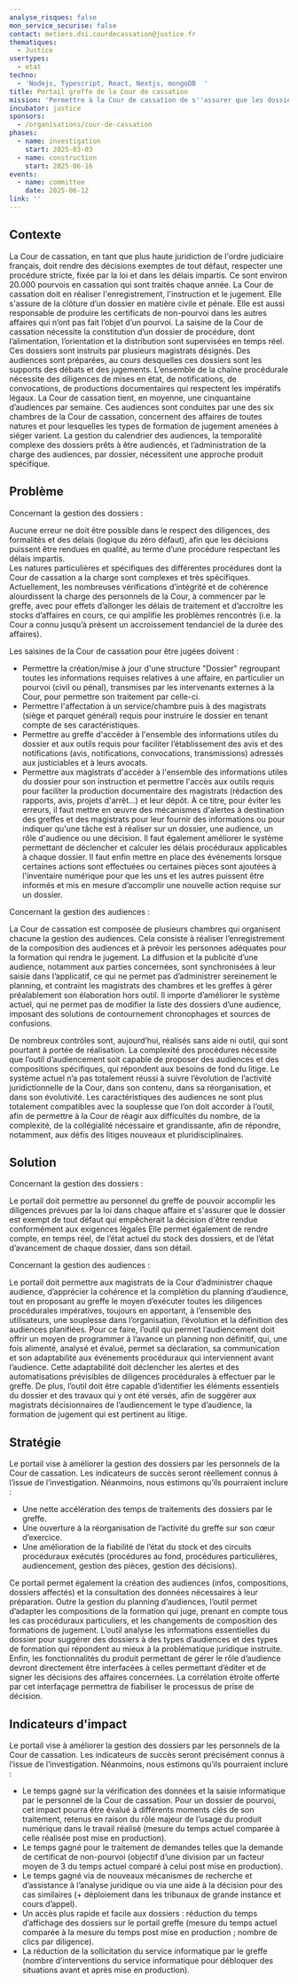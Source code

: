 ```yaml
---
analyse_risques: false
mon_service_securise: false
contact: metiers.dsi.courdecassation@justice.fr
thematiques:
  - Justice
usertypes:
  - etat
techno:
  - 'Nodejs, Typescript, React, Nextjs, mongoDB  '
title: Portail greffe de la Cour de cassation
mission: 'Permettre à la Cour de cassation de s''assurer que les dossiers qui vont être jugés sont correctement enregistrés, orientés, distribués, instruits et rendus par les magistrats et greffiers désignés. Permettre à la Cour de cassation de s''assurer que les audiences se tiennent conformément à la réglementation et que toutes les procédures sont respectées. '
incubator: justice
sponsors:
  - /organisations/cour-de-cassation
phases:
  - name: investigation
    start: 2025-03-03
  - name: construction
    start: 2025-06-16
events:
  - name: committee
    date: 2025-06-12
link: ''
---
```

## Contexte

La Cour de cassation, en tant que plus haute juridiction de l'ordre judiciaire français, doit rendre des décisions exemptes de tout défaut, respecter une procédure stricte, fixée par la loi et dans les délais impartis. 
Ce sont environ 20.000 pourvois en cassation qui sont traités chaque année. 
La Cour de cassation doit en réaliser l'enregistrement, l'instruction et le jugement. Elle s'assure de la clôture d’un dossier en matière civile et pénale. Elle est aussi responsable de produire les certificats de non-pourvoi dans les autres affaires qui n’ont pas fait l’objet d’un pourvoi.
La saisine de la Cour de cassation nécessite la constitution d’un dossier de procédure, dont l’alimentation, l’orientation et la distribution sont supervisées en temps réel. Ces dossiers sont instruits par plusieurs magistrats désignés. Des audiences sont préparées, au cours desquelles ces dossiers sont les supports des débats et des jugements. L’ensemble de la chaîne procédurale nécessite des diligences de mises en état, de notifications, de convocations, de productions documentaires qui respectent les impératifs légaux.
La Cour de cassation tient, en moyenne, une cinquantaine d’audiences par semaine. Ces audiences sont conduites par une des six chambres de la Cour de cassation, concernent des affaires de toutes natures et pour lesquelles les types de formation de jugement amenées à siéger varient. La gestion du calendrier des audiences, la temporalité complexe des dossiers prêts à être audiencés, et l’administration de la charge des audiences, par dossier, nécessitent une approche produit spécifique.



## Problème

Concernant la gestion des dossiers :

Aucune erreur ne doit être possible dans le respect des diligences, des formalités et des délais (logique du zéro défaut), afin que les décisions puissent être rendues en qualité, au terme d’une procédure respectant les délais impartis.   
Les natures particulières et spécifiques des différentes procédures dont la Cour de cassation a la charge sont complexes et très spécifiques. Actuellement, les nombreuses vérifications d’intégrité et de cohérence alourdissent la charge des personnels de la Cour, à commencer par le greffe, avec pour effets d’allonger les délais de traitement et d’accroître les stocks d’affaires en cours, ce qui amplifie les problèmes rencontrés (i.e. la Cour a connu jusqu’à présent un accroissement tendanciel de la durée des affaires).

Les saisines de la Cour de cassation pour être jugées doivent : 
- Permettre la création/mise à jour d'une structure "Dossier" regroupant toutes les informations requises relatives à une affaire, en particulier un pourvoi (civil ou pénal), transmises par les intervenants externes à la Cour, pour permettre son traitement par celle-ci.
- Permettre l'affectation à un service/chambre puis à des magistrats (siège et parquet général) requis pour instruire le dossier en tenant compte de ses caractéristiques.
- Permettre au greffe d'accéder à l'ensemble des informations utiles du dossier et aux outils requis pour faciliter l’établissement des avis et des notifications (avis, notifications, convocations, transmissions) adressés aux justiciables et à leurs avocats. 
- Permettre aux magistrats d'accéder à l'ensemble des informations utiles du dossier pour son instruction et permettre l'accès aux outils requis pour faciliter la production documentaire des magistrats (rédaction des rapports, avis, projets d'arrêt…) et leur dépôt. 
À ce titre, pour éviter les erreurs, il faut mettre en œuvre des mécanismes d'alertes à destination des greffes et des magistrats pour leur fournir des informations ou pour indiquer qu'une tâche est à réaliser sur un dossier, une audience, un rôle d'audience ou une décision. Il faut également améliorer le système permettant de déclencher et calculer les délais procéduraux applicables à chaque dossier. Il faut enfin mettre en place des événements lorsque certaines actions sont effectuées ou certaines pièces sont ajoutées à l'inventaire numérique pour que les uns et les autres puissent être informés et mis en mesure d’accomplir une nouvelle action requise sur un dossier. 

Concernant la gestion des audiences :

La Cour de cassation est composée de plusieurs chambres qui organisent chacune la gestion des audiences. Cela consiste à réaliser l’enregistrement de la composition des audiences et à prévoir les personnes adéquates pour la formation qui rendra le jugement. La diffusion et la publicité d’une audience, notamment aux parties concernées, sont synchronisées à leur saisie dans l’applicatif, ce qui ne permet pas d’administrer sereinement le planning, et contraint les magistrats des chambres et les greffes à gérer préalablement son élaboration hors outil.
Il importe d’améliorer le système actuel, qui ne permet pas de modifier la liste des dossiers d’une audience, imposant des solutions de contournement chronophages et sources de confusions.

De nombreux contrôles sont, aujourd’hui, réalisés sans aide ni outil, qui sont pourtant à portée de réalisation. La complexité des procédures nécessite que l’outil d’audiencement soit capable de proposer des audiences et des compositions spécifiques, qui répondent aux besoins de fond du litige. Le système actuel n’a pas totalement réussi à suivre l’évolution de l’activité juridictionnelle de la Cour, dans son contenu, dans sa réorganisation, et dans son évolutivité. Les caractéristiques des audiences ne sont plus totalement compatibles avec la souplesse que l’on doit accorder à l’outil, afin de permettre à la Cour de réagir aux difficultés du nombre, de la complexité, de la collégialité nécessaire et grandissante, afin de répondre, notamment, aux défis des litiges nouveaux et pluridisciplinaires.


## Solution

Concernant la gestion des dossiers :

Le portail doit permettre au personnel du greffe de pouvoir accomplir les diligences prévues par la loi dans chaque affaire et s'assurer que le dossier est exempt de tout défaut qui empêcherait la décision d'être rendue conformément aux exigences légales
Elle permet également de rendre compte, en temps réel, de l’état actuel du stock des dossiers, et de l’état d’avancement de chaque dossier, dans son détail. 

Concernant la gestion des audiences :

Le portail doit permettre aux magistrats de la Cour d’administrer chaque audience, d’apprécier la cohérence et la complétion du planning d’audience, tout en proposant au greffe le moyen d’exécuter toutes les diligences procédurales impératives, toujours en apportant, à l’ensemble des utilisateurs, une souplesse dans l’organisation, l’évolution et la définition des audiences planifiées. Pour ce faire, l’outil qui permet l’audiencement doit offrir un moyen de programmer à l’avance un planning non définitif, qui, une fois alimenté, analysé et évalué, permet sa déclaration, sa communication et son adaptabilité aux événements procéduraux qui interviennent avant l’audience. Cette adaptabilité doit déclencher les alertes et des automatisations prévisibles de diligences procédurales à effectuer par le greffe.
De plus, l’outil doit être capable d’identifier les éléments essentiels du dossier et des travaux qui y ont été versés, afin de suggérer aux magistrats décisionnaires de l’audiencement le type d’audience, la formation de jugement qui est pertinent au litige.

## Stratégie

Le portail vise à améliorer la gestion des dossiers par les personnels de la Cour de cassation. Les indicateurs de succès seront réellement connus à l’issue de l’investigation. Néanmoins, nous estimons qu’ils pourraient inclure : 
* Une nette accélération des temps de traitements des dossiers par le greffe.
* Une ouverture à la réorganisation de l’activité du greffe sur son cœur d’exercice.
* Une amélioration de la fiabilité de l’état du stock et des circuits procéduraux exécutés (procédures au fond, procédures particulières, audiencement, gestion des pièces, gestion des décisions).

Ce portail permet également la création des audiences (infos, compositions, dossiers affectés) et la consultation des données nécessaires à leur préparation.
Outre la gestion du planning d’audiences, l’outil permet d’adapter les compositions de la formation qui juge, prenant en compte tous les cas procéduraux particuliers, et les changements de composition des formations de jugement. L’outil analyse les informations essentielles du dossier pour suggérer des dossiers à des types d’audiences et des types de formation qui répondent au mieux à la problématique juridique instruite.
Enfin, les fonctionnalités du produit permettant de gérer le rôle d’audience devront directement être interfacées à celles permettant d’éditer et de signer les décisions des affaires concernées. La corrélation étroite offerte par cet interfaçage permettra de fiabiliser le processus de prise de décision.

## Indicateurs d'impact
Le portail vise à améliorer la gestion des dossiers par les personnels de la Cour de cassation. Les indicateurs de succès seront précisément connus à l’issue de l’investigation.
Néanmoins, nous estimons qu’ils pourraient inclure :
* Le temps gagné sur la vérification des données et la saisie informatique par le personnel de la Cour de cassation. Pour un dossier de pourvoi, cet impact pourra être évalué à différents moments clés de son traitement, retenus en raison du rôle majeur de l’usage du produit numérique dans le travail réalisé (mesure du temps actuel comparée à celle réalisée post mise en production).
* Le temps gagné pour le traitement de demandes telles que la demande de certificat de non-pourvoi (objectif d’une division par un facteur moyen de 3 du temps actuel comparé à celui post mise en production). 
* Le temps gagné via de nouveaux mécanismes de recherche et d’assistance à l’analyse juridique ou via une aide à la décision pour des cas similaires (+ déploiement dans les tribunaux de grande instance et cours d’appel).
* Un accès plus rapide et facile aux dossiers : réduction du temps d’affichage des dossiers sur le portail greffe (mesure du temps actuel comparée à la mesure du temps post mise en production ; nombre de clics par diligence).
* La réduction de la sollicitation du service informatique par le greffe (nombre d’interventions du service informatique pour débloquer des situations avant et après mise en production).

